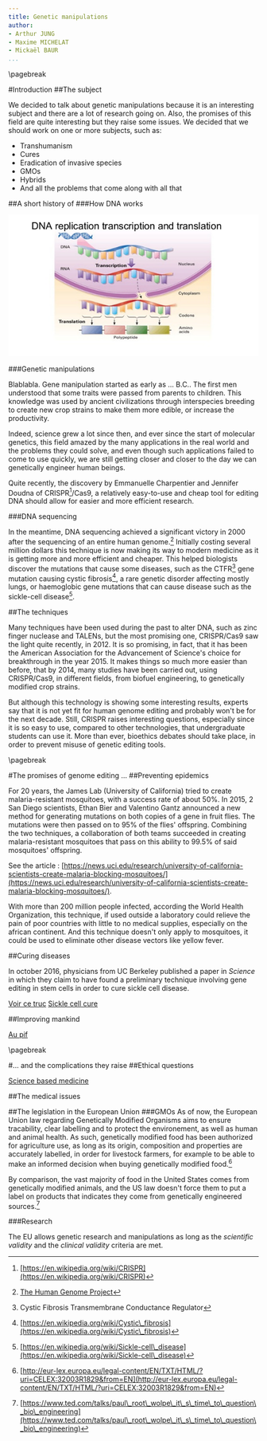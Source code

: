 ```yaml
---
title: Genetic manipulations
author: 
- Arthur JUNG 
- Maxime MICHELAT
- Mickaël BAUR
...
```


\pagebreak

#Introduction
##The subject

We decided to talk about genetic manipulations because it is an interesting subject and there are a lot of research going on.
Also, the promises of this field are quite interesting but they raise some issues.
We decided that we should work on one or more subjects, such as:

  - Transhumanism
  - Cures
  - Eradication of invasive species
  - GMOs
  - Hybrids
  - And all the problems that come along with all that

##A short history of
###How DNA works

![Picture of DNA](DNA.jpg)

###Genetic manipulations

Blablabla.
Gene manipulation started as early as ... B.C.. 
The first men understood that some traits were passed from parents to children.
This knowledge was used by ancient civilizations through interspecies breeding to create new crop strains to make them more edible, or increase the productivity.

Indeed, science grew a lot since then, and ever since the start of molecular genetics, this field amazed by the many applications in the real world and the problems they could solve, and even though such applications failed to come to use quickly, we are still getting closer and closer to the day we can genetically engineer human beings.

Quite recently, the discovery by Emmanuelle Charpentier and Jennifer Doudna of CRISPR[^crispr]/Cas9, a relatively easy-to-use and cheap tool for editing DNA should allow for easier and more efficient research.

[^crispr]: [https://en.wikipedia.org/wiki/CRISPR](https://en.wikipedia.org/wiki/CRISPR)

###DNA sequencing

In the meantime, DNA sequencing achieved a significant victory in 2000 after the sequencing of an entire human genome.[^hugenproject]
Initially costing several million dollars this technique is now making its way to modern medicine as it is getting more and more efficient and cheaper.
This helped biologists discover the mutations that cause some diseases, such as the CTFR[^CTFR] gene mutation causing cystic fibrosis[^cf], a rare genetic disorder affecting mostly lungs, or haemoglobic gene mutations that can cause disease such as the sickle-cell disease[^scd].

[^hugenproject]: [The Human Genome Project](https://en.wikipedia.org/wiki/Human\_Genome\_Project)
[^CTFR]: Cystic Fibrosis Transmembrane Conductance Regulator
[^cf]: [https://en.wikipedia.org/wiki/Cystic\_fibrosis](https://en.wikipedia.org/wiki/Cystic\_fibrosis)
[^scd]: [https://en.wikipedia.org/wiki/Sickle-cell\_disease](https://en.wikipedia.org/wiki/Sickle-cell\_disease)

##The techniques

Many techniques have been used during the past to alter DNA, such as zinc finger nuclease and TALENs, but the most promising one, CRISPR/Cas9 saw the light quite recently, in 2012.
It is so promising, in fact, that it has been the American Association for the Advancement of Science's choice for breakthrough in the year 2015.
It makes things so much more easier than before, that by 2014, many studies have been carried out, using CRISPR/Cas9, in different fields, from biofuel engineering, to genetically modified crop strains.

But although this technology is showing some interesting results, experts say that it is not yet fit for human genome editing and probably won't be for the next decade.
Still, CRISPR raises interesting questions, especially since it is so easy to use, compared to other technologies, that undergraduate students can use it.
More than ever, bioethics debates should take place, in order to prevent misuse of genetic editing tools.

\pagebreak

#The promises of genome editing ...
##Preventing epidemics

For 20 years, the James Lab (University of California) tried to create malaria-resistant mosquitoes, with a success rate of about 50%.
In 2015, 2 San Diego scientists, Ethan Bier and Valentino Gantz announced a new method for generating mutations on both copies of a gene in fruit flies.
The mutations were then passed on to 95% of the flies' offspring.
Combining the two techniques, a collaboration of both teams succeeded in creating malaria-resistant mosquitoes that pass on this ability to 99.5% of said mosquitoes' offspring.

See the article : [https://news.uci.edu/research/university-of-california-scientists-create-malaria-blocking-mosquitoes/](https://news.uci.edu/research/university-of-california-scientists-create-malaria-blocking-mosquitoes/).

With more than 200 million people infected, according the World Health Organization, this technique, if used outside a laboratory could relieve the pain of poor countries with little to no medical supplies, especially on the african continent.
And this technique doesn't only apply to mosquitoes, it could be used to eliminate other disease vectors like yellow fever.

##Curing diseases

In october 2016, physicians from UC Berkeley published a paper in *Science* in which they claim to have found a preliminary technique involving gene editing in stem cells in order to cure sickle cell disease.

[Voir ce truc](http://www.latimes.com/science/sciencenow/la-sci-sn-crispr-sickle-cell-20161012-snap-story.html#)
[Sickle cell cure](http://news.berkeley.edu/2016/10/12/genome-engineering-paves-way-for-sickle-cell-cure/)

##Improving mankind

[Au pif](http://www.nature.com/news/chinese-scientists-genetically-modify-human-embryos-1.17378)

\pagebreak

#\... and the complications they raise
##Ethical questions

[Science based medicine](https://sciencebasedmedicine.org/crispr-and-the-ethics-of-gene-editing/)

##The medical issues

##The legislation in the European Union
###GMOs
As of now, the European Union law regarding Genetically Modified Organisms aims to ensure tracability, clear labelling and to protect the environement, as well as human and animal health.
As such, genetically modified food has been authorized for agriculture use, as long as its origin, composition and properties are accurately labelled, in order for livestock farmers, for example to be able to make an informed decision when buying genetically modified food.[^gmolaw]

By comparison, the vast majority of food in the United States comes from genetically modified animals, and the US law doesn't force them to put a label on products that indicates they come from genetically engineered sources.[^tedprw]

[^tedprw]:[https://www.ted.com/talks/paul\_root\_wolpe\_it\_s\_time\_to\_question\_bio\_engineering](https://www.ted.com/talks/paul\_root\_wolpe\_it\_s\_time\_to\_question\_bio\_engineering)
[^gmolaw]:[http://eur-lex.europa.eu/legal-content/EN/TXT/HTML/?uri=CELEX:32003R1829&from=EN](http://eur-lex.europa.eu/legal-content/EN/TXT/HTML/?uri=CELEX:32003R1829&from=EN)

###Research

The EU allows genetic research and manipulations as long as the *scientific validity* and the *clinical validity* criteria are met.


